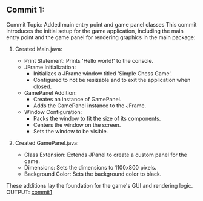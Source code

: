 ## Commit 1:
Commit Topic: Added main entry point and game panel classes
This commit introduces the initial setup for the game application, including the main entry point and the game panel for rendering graphics in the main package:

1. Created Main.java:
    - Print Statement: Prints 'Hello world!' to the console.
    - JFrame Initialization:
        - Initializes a JFrame window titled 'Simple Chess Game'.
        - Configured to not be resizable and to exit the application when closed.
    - GamePanel Addition:
        - Creates an instance of GamePanel.
        - Adds the GamePanel instance to the JFrame.
    - Window Configuration:
        - Packs the window to fit the size of its components.
        - Centers the window on the screen.
        - Sets the window to be visible.

2. Created GamePanel.java:
    - Class Extension: Extends JPanel to create a custom panel for the game.
    - Dimensions: Sets the dimensions to 1100x800 pixels.
    - Background Color: Sets the background color to black.

These additions lay the foundation for the game's GUI and rendering logic.
OUTPUT: [commit1](https://www.youtube.com/watch?v=aro_RcdEZ68)